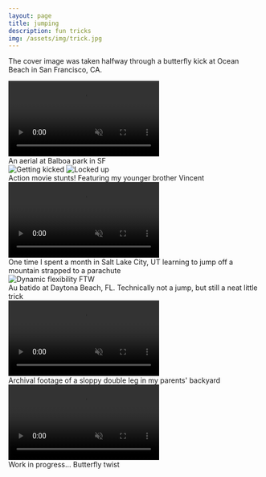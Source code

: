 ```yaml
---
layout: page
title: jumping
description: fun tricks
img: /assets/img/trick.jpg
---
```


The cover image was taken halfway through a butterfly kick at Ocean Beach in San Francisco, CA.

<div class="img_row">
    <video class="col three left" alt="My favorite trick" title="My favorite trick" autoplay loop muted controls>
      <source src="{{ site.baseurl }}/assets/img/trick/aerial.mp4" type="video/mp4">
      Sorry, your browser doesn't support video!
    </video>
</div>
<div class="col three caption">
    An aerial at Balboa park in SF
</div>


<div class="img_ctr">
    <img class="h300 ctr" src="{{ site.baseurl }}/assets/img/trick/kick_me_2.jpg" alt="Getting kicked" title="Getting kicked"/>
    <img class="h300 ctr" src="{{ site.baseurl }}/assets/img/trick/air_fight.jpg" alt="Locked up" title="Locked up"/>
</div>
<div class="col three caption">
    Action movie stunts!
    Featuring my younger brother Vincent
</div>


<div class="img_row">
    <video class="col three left" alt="Superfly" title="Superfly" controls muted>
      <source src="{{ site.baseurl }}/assets/img/trick/paraglide.mp4" type="video/mp4">
      Sorry, your browser doesn't support video!
    </video>
</div>
<div class="col three caption">
    One time I spent a month in Salt Lake City, UT learning to jump off a mountain strapped to a parachute
</div>


<div class="img_ctr">
    <img class="h400 ctr" src="{{ site.baseurl }}/assets/img/trick/au_batido.jpg" alt="Dynamic flexibility FTW" title="Dynamic flexibility FTW"/>
</div>
<div class="col three caption">
    Au batido at Daytona Beach, FL. Technically not a jump, but still a neat little trick
</div>


<div class="img_ctr">
    <video class="col two ctr" alt="My arms are sluts" title="My arms are sluts" autoplay loop muted controls>
      <source src="{{ site.baseurl }}/assets/img/trick/dbl_leg.mp4" type="video/mp4">
      Sorry, your browser doesn't support video!
    </video>
</div>
<div class="col three caption">
    Archival footage of a sloppy double leg in my parents' backyard
</div>


<div class="img_row">
    <video class="col three left" alt="Fail" title="Fail" autoplay loop muted controls>
      <source src="{{ site.baseurl }}/assets/img/trick/butterfail.mp4" type="video/mp4">
      Sorry, your browser doesn't support video!
    </video>
</div>
<div class="col three caption">
    Work in progress... Butterfly twist
</div>
